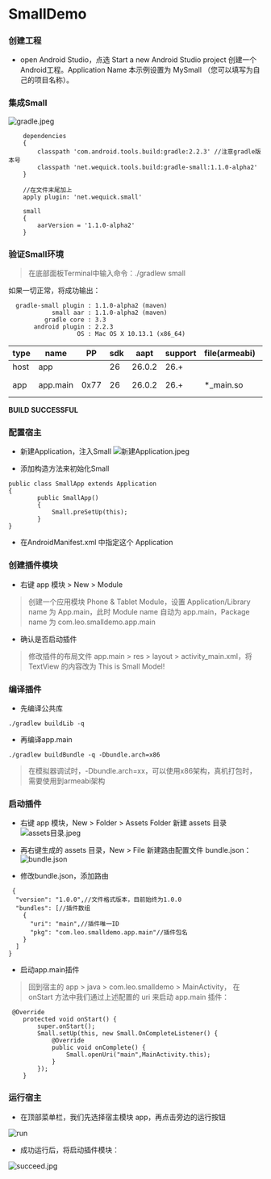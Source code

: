 # SmallDemo


### 创建工程
- open Android Studio，点选 Start a new Android Studio project 创建一个Android工程。Application Name 本示例设置为 MySmall （您可以填写为自己的项目名称）。
### 集成Small
![gradle.jpeg](http://upload-images.jianshu.io/upload_images/3021778-13a790ed9d2354fc.jpeg?imageMogr2/auto-orient/strip%7CimageView2/2/w/1240)



```
	dependencies 
	{    
		classpath 'com.android.tools.build:gradle:2.2.3' //注意gradle版本号   
		classpath 'net.wequick.tools.build:gradle-small:1.1.0-alpha2'  
	} 
	
	//在文件末尾加上
	apply plugin: 'net.wequick.small'
	
	small 
	{
	    aarVersion = '1.1.0-alpha2'
	}
```

### 验证Small环境
 
 > 在底部面板Terminal中输入命令：./gradlew small
 
 如果一切正常，将成功输出：
```
  gradle-small plugin : 1.1.0-alpha2 (maven)
            small aar : 1.1.0-alpha2 (maven)
          gradle core : 3.3
       android plugin : 2.2.3
                   OS : Mac OS X 10.13.1 (x86_64)
```

| type |   name   |  PP  | sdk |  aapt  | support | file(armeabi) |  size   |
|------|----------|------|-----|--------|---------|---------------|---------|
| host | app      |      | 26  | 26.0.2 | 26.+    |               |         |
| app  | app.main | 0x77 | 26  | 26.0.2 | 26.+    | *_main.so     | 43.7 KB |

**BUILD SUCCESSFUL**


### 配置宿主
- 新建Application，注入Small
![新建Application.jpeg](http://upload-images.jianshu.io/upload_images/3021778-3c1ecefa797d3607.jpeg?imageMogr2/auto-orient/strip%7CimageView2/2/w/1240)

- 添加构造方法来初始化Small
```
public class SmallApp extends Application
{    
		public SmallApp() 
		{        
			Small.preSetUp(this);    
		}
}
```
- 在AndroidManifest.xml 中指定这个 Application
### 创建插件模块
- 右键 app 模块 > New > Module
> 创建一个应用模块 Phone & Tablet Module，设置 Application/Library name 为 App.main，此时 Module name 自动为 app.main，Package name 为 com.leo.smalldemo.app.main

- 确认是否启动插件
 > 修改插件的布局文件 app.main > res > layout > activity_main.xml，将 TextView 的内容改为 This is Small Model!

### 编译插件
- 先编译公共库
```
./gradlew buildLib -q
```
- 再编译app.main
```
./gradlew buildBundle -q -Dbundle.arch=x86
```
> 在模拟器调试时，-Dbundle.arch=xx，可以使用x86架构，真机打包时，需要使用到armeabi架构

### 启动插件
- 右键 app 模块，New > Folder > Assets Folder 新建 assets 目录
![assets目录.jpeg](http://upload-images.jianshu.io/upload_images/3021778-87709e69f3c6a587.jpeg?imageMogr2/auto-orient/strip%7CimageView2/2/w/1240)



- 再右键生成的 assets 目录，New > File 新建路由配置文件 bundle.json：
![bundle.json](http://upload-images.jianshu.io/upload_images/3021778-696bfe7deb7a8268.png?imageMogr2/auto-orient/strip%7CimageView2/2/w/1240)

 
 - 修改bundle.json，添加路由
```
 {
  "version": "1.0.0",//文件格式版本，目前始终为1.0.0
  "bundles": [//插件数组
    {
      "uri": "main",//插件唯一ID
      "pkg": "com.leo.smalldemo.app.main"//插件包名
    }
  ]
}
```
- 启动app.main插件
 > 回到宿主的 app > java > com.leo.smalldemo > MainActivity，
在 onStart 方法中我们通过上述配置的 uri 来启动 app.main 插件：
```
 @Override
    protected void onStart() {
        super.onStart();
        Small.setUp(this, new Small.OnCompleteListener() {
            @Override
            public void onComplete() {
                Small.openUri("main",MainActivity.this);
            }
        });
    }
```
### 运行宿主
- 在顶部菜单栏，我们先选择宿主模块 app，再点击旁边的运行按钮

![run](http://upload-images.jianshu.io/upload_images/3021778-5b030d8d52149e67.png?imageMogr2/auto-orient/strip%7CimageView2/2/w/1240)


- 成功运行后，将启动插件模块：

![succeed.jpg](http://upload-images.jianshu.io/upload_images/3021778-d390c4f3147e9f5d.jpg?imageMogr2/auto-orient/strip%7CimageView2/2/w/1240)
